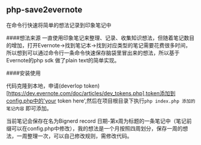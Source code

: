 ## php-save2evernote
在命令行快速将简单的想法记录到印象笔记中

####想法来源
一直使用印象笔记来整理、记录、收集知识想法，但随着笔记数目的增加，打开Evernote->找到笔记本->找到对应类型的笔记需要花费很多时间，所以想到可以通过命令行一条命令快速保存脑袋里冒出来的想法，所以基于Evernote的php sdk 做了plain text的简单实现。

####安装使用

代码克隆到本地，申请(deverlop token)[https://dev.evernote.com/doc/articles/dev_tokens.php],token添加到config.php中的'your token here',然后在项目根目录下执行`php index.php 添加的笔记内容` 即可添加。

当前笔记会保存在名为Bignerd record 日期-第x周为标题的一条笔记中（笔记前缀可以在config.php中修改），我的想法是一个月按照四周划分，保存一周的想法，一周整理一次，可以自己修改规则，需修改代码。
